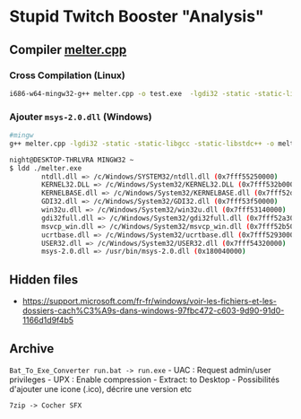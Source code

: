 # Stupid Twitch Booster "Analysis"


## Compiler [melter.cpp](https://github.com/pedro-lb/ScreenMelter/blob/master/ScreenMelter.cpp)

### Cross Compilation (Linux)

```bash
i686-w64-mingw32-g++ melter.cpp -o test.exe  -lgdi32 -static -static-libgcc -static-libstdc++
```

### Ajouter `msys-2.0.dll` (Windows)

```bash
#mingw
g++ melter.cpp -lgdi32 -static -static-libgcc -static-libstdc++ -o melter.exe
```

```bash
night@DESKTOP-THRLVRA MINGW32 ~
$ ldd ./melter.exe
        ntdll.dll => /c/Windows/SYSTEM32/ntdll.dll (0x7fff55250000)
        KERNEL32.DLL => /c/Windows/System32/KERNEL32.DLL (0x7fff532b0000)
        KERNELBASE.dll => /c/Windows/System32/KERNELBASE.dll (0x7fff52df0000)
        GDI32.dll => /c/Windows/System32/GDI32.dll (0x7fff53f50000)
        win32u.dll => /c/Windows/System32/win32u.dll (0x7fff53140000)
        gdi32full.dll => /c/Windows/System32/gdi32full.dll (0x7fff52a30000)
        msvcp_win.dll => /c/Windows/System32/msvcp_win.dll (0x7fff52b50000)
        ucrtbase.dll => /c/Windows/System32/ucrtbase.dll (0x7fff52930000)
        USER32.dll => /c/Windows/System32/USER32.dll (0x7fff54320000)
        msys-2.0.dll => /usr/bin/msys-2.0.dll (0x180040000)
```

## Hidden files

- https://support.microsoft.com/fr-fr/windows/voir-les-fichiers-et-les-dossiers-cach%C3%A9s-dans-windows-97fbc472-c603-9d90-91d0-1166d1d9f4b5

## Archive 

`Bat_To_Exe_Converter run.bat -> run.exe`
	- UAC : Request admin/user privileges
	- UPX : Enable compression
	- Extract: to Desktop
	- Possibilités d'ajouter une icone (.ico), décrire une version etc

`7zip -> Cocher SFX`

